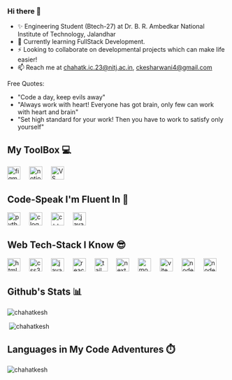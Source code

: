 ### Hi there 👋
- ✨ Engineering Student (Btech-27) at Dr. B. R. Ambedkar National Institute of Technology, Jalandhar
- 🌱 Currently learning FullStack Development.
- ⚡  Looking to collaborate on developmental projects which can make life easier!
- 📫  Reach me at chahatk.ic.23@nitj.ac.in, ckesharwani4@gmail.com

Free Quotes:
- "Code a day, keep evils away"
- "Always work with heart! Everyone has got brain, only few can work with heart and brain"
- "Set high standard for your work! Then you have to work to satisfy only yourself"


<div align="left">
  <h2>My ToolBox 💻</h2>
  <img src="https://cdn.jsdelivr.net/gh/devicons/devicon/icons/figma/figma-original.svg" height="30" alt="figma logo"  />
  <img width="12" />
  <img src="https://cdn.jsdelivr.net/gh/devicons/devicon/icons/notion/notion-original.svg" height="30" alt="notion logo"  />
  <img width="12" />
  <img src="https://cdn.jsdelivr.net/gh/devicons/devicon/icons/vscode/vscode-original.svg" height="30" alt="VS Code logo"  />
  <img width="12" />
</div>

 
<div align="left">
  <h2>Code-Speak I'm Fluent In 🤟</h2>
  <img src="https://cdn.jsdelivr.net/gh/devicons/devicon/icons/python/python-original.svg" height="30" alt="python logo"  />
  <img width="12" />
  <img src="https://cdn.jsdelivr.net/gh/devicons/devicon/icons/c/c-original.svg" height="30" alt="c logo"  />
  <img width="12" />
  <img src="https://cdn.jsdelivr.net/gh/devicons/devicon/icons/cplusplus/cplusplus-original.svg" height="30" alt="c++ logo"  />
  <img width="12" />
  <img src="https://cdn.jsdelivr.net/gh/devicons/devicon/icons/javascript/javascript-original.svg" height="30" alt="javascript logo"  />
</div>


<div align="left">
  <h2>Web Tech-Stack I Know 😎</h2>
  <img src="https://cdn.jsdelivr.net/gh/devicons/devicon/icons/html5/html5-original.svg" height="30" alt="html5 logo"  />
  <img width="12" />
  <img src="https://cdn.jsdelivr.net/gh/devicons/devicon/icons/css3/css3-original.svg" height="30" alt="css3 logo"  />
  <img width="12" />
  <img src="https://cdn.jsdelivr.net/gh/devicons/devicon/icons/javascript/javascript-original.svg" height="30" alt="javascript logo"  />
  <img width="12" />
  <img src="https://cdn.jsdelivr.net/gh/devicons/devicon/icons/react/react-original.svg" height="30" alt="react logo"  />
  <img width="12" />
  <img src="https://cdn.jsdelivr.net/gh/devicons/devicon/icons/tailwindcss/tailwindcss-original.svg" height="30" alt="tailwind css logo"  />
  <img width="12" />
  <img src="https://cdn.jsdelivr.net/gh/devicons/devicon/icons/nextjs/nextjs-original.svg" height="30" alt="next logo"  />
  <img width="12" />
  <img src="https://cdn.jsdelivr.net/gh/devicons/devicon/icons/mongodb/mongodb-original.svg" height="30" alt="mongodb logo"  />
  <img width="12" />
  <img src="https://cdn.jsdelivr.net/gh/devicons/devicon/icons/vite/vite-original.svg" height="30" alt="vite logo"  />
  <img width="12" />
  <img src="https://cdn.jsdelivr.net/gh/devicons/devicon/icons/nodejs/nodejs-original.svg" height="30" alt="nodejs logo"  />
  <img width="12" />
  <img src="https://cdn.jsdelivr.net/gh/devicons/devicon/icons/express/express-original.svg" height="30" alt="node logo"  />
  <img width="12" /><br/>
</div>

<h2>Github's Stats 📊</h2>
<p><img align="center" src="https://github-readme-streak-stats.herokuapp.com/?user=chahatkesh&theme=dark&bg_color=000000" alt="chahatkesh" /></p>
<p>&nbsp;<img align="center" src="https://github-readme-stats.vercel.app/api?username=chahatkesh&show_icons=true&theme=dark&bg_color=000000&locale=en" alt="chahatkesh" /></p>
<h2>Languages in My Code Adventures ⏱️</h2>
<p><img align="left" src="https://github-readme-stats.vercel.app/api/top-langs?username=chahatkesh&show_icons=true&theme=dark&bg_color=000000&locale=en&layout=compact" alt="chahatkesh" /></p>
